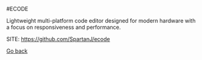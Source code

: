 #ECODE

 Lightweight multi-platform code editor designed for modern hardware with 
 a focus on responsiveness and performance.

 SITE: https://github.com/SpartanJ/ecode

 [Go back](https://portable-linux-apps.github.io/apps.html)
